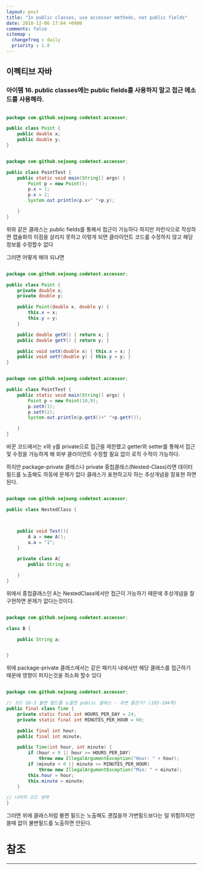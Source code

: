 ```yaml
---
layout: post
title: "In public classes, use accessor methods, not public fields"
date: 2018-12-06 17:04 +0900
comments: false
sitemap :
  changefreq : daily
  priority : 1.0
---
```

## 이펙티브 자바

### 아이템 16. public classes에는 public fields를 사용하지 말고 접근 메소드를 사용해라.

```java

package com.github.sejoung.codetest.accessor;

public class Point {
    public double x;
    public double y;
}


```

```java

package com.github.sejoung.codetest.accessor;

public class PointTest {
    public static void main(String[] args) {
        Point p = new Point();
        p.x = 1;
        p.x = 2;
        System.out.println(p.x+" "+p.y);

    }
}


```

위와 같은 클래스는 public fields를 통해서 접근이 가능하다 하지만 저런식으로 작성하면 캡슐화의 이점을 살리지 못하고
이렇게 되면 클라이언트 코드를 수정하지 않고 해당 정보를 수정할수 없다

그러면 어떻게 해야 되냐면

```java

package com.github.sejoung.codetest.accessor;

public class Point {
    private double x;
    private double y;

    public Point(double x, double y) {
        this.x = x;
        this.y = y;
    }

    public double getX() { return x; }
    public double getY() { return y; }

    public void setX(double x) { this.x = x; }
    public void setY(double y) { this.y = y; }
}


```

```java

package com.github.sejoung.codetest.accessor;

public class PointTest {
    public static void main(String[] args) {
        Point p = new Point(10,9);
        p.setX(1);
        p.setY(2);
        System.out.println(p.getX()+" "+p.getY());

    }
}


```

바꾼 코드에서는 x와 y를 private으로 접근을 제한했고 getter와 setter를 통해서 접근및 수정을 가능하게 해
외부 클라이언트 수정할 필요 없이 로직 수적이 가능하다.

하지만 package-private 클래스나 private 중첩클래스(Nested-Class)라면 데이터 필드를 노출해도 하등에 문제가 없다 
클래스가 표현하고자 하는 추상개념을 잘표현 하면 된다. 

```java

package com.github.sejoung.codetest.accessor;

public class NestedClass {



    public void Test(){
        A a = new A();
        a.a = "1";
    }

    private class A{
        public String a;

    }
}


```

위에서 중첩클래스인 A는 NestedClass에서만 접근이 가능하기 때문에 추상개념을 잘구현하면 문제가 없다는것이다.

```java

package com.github.sejoung.codetest.accessor;

class B {

    public String a;


}


```

위에 package-private 클래스에서는 같은 패키지 내에서만 해당 클래스를 접근하기 때문에 영향이 퍼지는것을 최소화 할수 있다

```java

package com.github.sejoung.codetest.accessor;

// 코드 16-3 불변 필드를 노출한 public 클래스 - 과연 좋은가? (103-104쪽)
public final class Time {
    private static final int HOURS_PER_DAY = 24;
    private static final int MINUTES_PER_HOUR = 60;

    public final int hour;
    public final int minute;

    public Time(int hour, int minute) {
        if (hour < 0 || hour >= HOURS_PER_DAY)
            throw new IllegalArgumentException("Hour: " + hour);
        if (minute < 0 || minute >= MINUTES_PER_HOUR)
            throw new IllegalArgumentException("Min: " + minute);
        this.hour = hour;
        this.minute = minute;
    }

// 나머지 코드 생략
}

```

그러면 위에 클래스처럼 불편 필드는 노출해도 괜찮을까 가변필드보다는 덜 위험하지만 쓸때 없이 불변필드를 노출하면 안된다.


# 참조
-----
